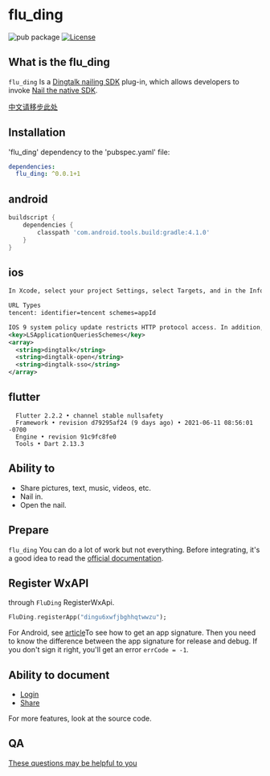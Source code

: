 # flu_ding

![pub package](https://img.shields.io/pub/v/flu_ding.svg)
[![License](https://img.shields.io/badge/License-Apache%202.0-blue.svg)](./LICENSE)

## What is the flu_ding

`flu_ding` Is a [Dingtalk nailing SDK](https://developers.dingtalk.com/document/mobile-app-guide) plug-in, which allows developers to invoke
[Nail the native SDK](https://developers.weixin.qq.com/doc/oplatform/Mobile_App/Resource_Center_Homepage.html).

[中文请移步此处](./README_CN.md)

## Installation

'flu_ding' dependency to the 'pubspec.yaml' file:

```yaml
dependencies:
  flu_ding: ^0.0.1+1
```

## android

```groovy
buildscript {
    dependencies {
        classpath 'com.android.tools.build:gradle:4.1.0'
    }
}
```

## ios

``` xml
In Xcode, select your project Settings, select Targets, and in the Info TAB's URL Type, add "URL Scheme" as the ID of your registered application

URL Types
tencent: identifier=tencent schemes=appId
```

``` xml
IOS 9 system policy update restricts HTTP protocol access. In addition, applications need to whitelist URL Schemes that will be used in "Info.plist" to check whether other applications are installed or not.
<key>LSApplicationQueriesSchemes</key>
<array>
  <string>dingtalk</string>
  <string>dingtalk-open</string>
  <string>dingtalk-sso</string>
</array>
```

## flutter

``` text
  Flutter 2.2.2 • channel stable nullsafety
  Framework • revision d79295af24 (9 days ago) • 2021-06-11 08:56:01 -0700
  Engine • revision 91c9fc8fe0
  Tools • Dart 2.13.3
```

## Ability to

- Share pictures, text, music, videos, etc.
- Nail in.
- Open the nail.

## Prepare

`flu_ding` You can do a lot of work but not everything. Before integrating, it's a good idea to read the [official documentation](https://developers.dingtalk.com/document/mobile-app-guide).  

## Register WxAPI

through `FluDing` RegisterWxApi.

```dart
FluDing.registerApp("dingu6xwfjbghhqtwwzu");
```

For Android, see [article](https://developers.dingtalk.com/document/mobile-app-guide/sdk-download?spm=ding_open_doc.document.0.0.350710afk92z1R#section-gz5-iof-0ni)To see how to get an app signature.
Then you need to know the difference between the app signature for release and debug. If you don't sign it right, you'll get an error `errCode = -1`.

## Ability to document

- [Login](./doc/AUTH_CN.md)
- [Share](./doc/SHARE_CN.md)

For more features, look at the source code.

## QA

[These questions may be helpful to you](./doc/QA_CN.md)
